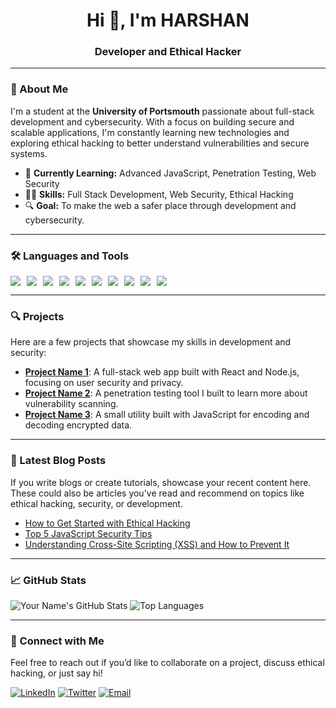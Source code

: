 <h1 align="center">Hi 👋, I'm HARSHAN </h1>
<h3 align="center">Developer and Ethical Hacker</h3>

---

### 🔭 About Me
I'm a student at the **University of Portsmouth** passionate about full-stack development and cybersecurity. With a focus on building secure and scalable applications, I'm constantly learning new technologies and exploring ethical hacking to better understand vulnerabilities and secure systems.

- 🌱 **Currently Learning:** Advanced JavaScript, Penetration Testing, Web Security
- 👨‍💻 **Skills:** Full Stack Development, Web Security, Ethical Hacking
- 🔍 **Goal:** To make the web a safer place through development and cybersecurity.

---

### 🛠️ Languages and Tools
<div style="display: flex; flex-wrap: wrap;">
    <img src="https://img.shields.io/badge/html5-%23E34F26.svg?style=for-the-badge&logo=html5&logoColor=white" style="margin-right: 10px">
    <img src="https://img.shields.io/badge/css3-%231572B6.svg?style=for-the-badge&logo=css3&logoColor=white" style="margin-right: 10px">
    <img src="https://img.shields.io/badge/javascript-%23323330.svg?style=for-the-badge&logo=javascript&logoColor=%23F7DF1E" style="margin-right: 10px">
    <img src="https://img.shields.io/badge/Node.js-5FA04E.svg?style=for-the-badge&logo=nodedotjs&logoColor=white" style="margin-right: 10px">
    <img src="https://img.shields.io/badge/React-61DAFB.svg?style=for-the-badge&logo=React&logoColor=black" style="margin-right: 10px">
    <img src="https://img.shields.io/badge/Express.js-000000.svg?style=for-the-badge&logo=express&logoColor=white" style="margin-right: 10px">
    <img src="https://img.shields.io/badge/MongoDB-4EA94B.svg?style=for-the-badge&logo=mongodb&logoColor=white" style="margin-right: 10px">
    <img src="https://img.shields.io/badge/Nmap-4682B4.svg?style=for-the-badge&logo=nmap&logoColor=white" style="margin-right: 10px">
    <img src="https://img.shields.io/badge/Burp_Suite-FF6A00.svg?style=for-the-badge&logo=burpsuite&logoColor=white" style="margin-right: 10px">
    <img src="https://img.shields.io/badge/Wireshark-1679A7.svg?style=for-the-badge&logo=wireshark&logoColor=white" style="margin-right: 10px">
</div>

---

### 🔍 Projects
Here are a few projects that showcase my skills in development and security:

- **[Project Name 1](project-link)**: A full-stack web app built with React and Node.js, focusing on user security and privacy.
- **[Project Name 2](project-link)**: A penetration testing tool I built to learn more about vulnerability scanning.
- **[Project Name 3](project-link)**: A small utility built with JavaScript for encoding and decoding encrypted data.

---

### 📕 Latest Blog Posts
If you write blogs or create tutorials, showcase your recent content here. These could also be articles you've read and recommend on topics like ethical hacking, security, or development.

- [How to Get Started with Ethical Hacking](link-to-post)
- [Top 5 JavaScript Security Tips](link-to-post)
- [Understanding Cross-Site Scripting (XSS) and How to Prevent It](link-to-post)

---

### 📈 GitHub Stats
![Your Name's GitHub Stats](https://github-readme-stats.vercel.app/api?username=your-username&show_icons=true&theme=radical)
![Top Languages](https://github-readme-stats.vercel.app/api/top-langs/?username=your-username&layout=compact&theme=radical)

---

### 🤝 Connect with Me
Feel free to reach out if you’d like to collaborate on a project, discuss ethical hacking, or just say hi!

[![LinkedIn](https://img.shields.io/badge/LinkedIn-blue?style=for-the-badge&logo=linkedin&logoColor=white)](https://linkedin.com/in/your-profile)
[![Twitter](https://img.shields.io/badge/Twitter-1DA1F2?style=for-the-badge&logo=twitter&logoColor=white)](https://twitter.com/your-profile)
[![Email](https://img.shields.io/badge/Email-D14836?style=for-the-badge&logo=gmail&logoColor=white)](mailto:your-email@example.com)
